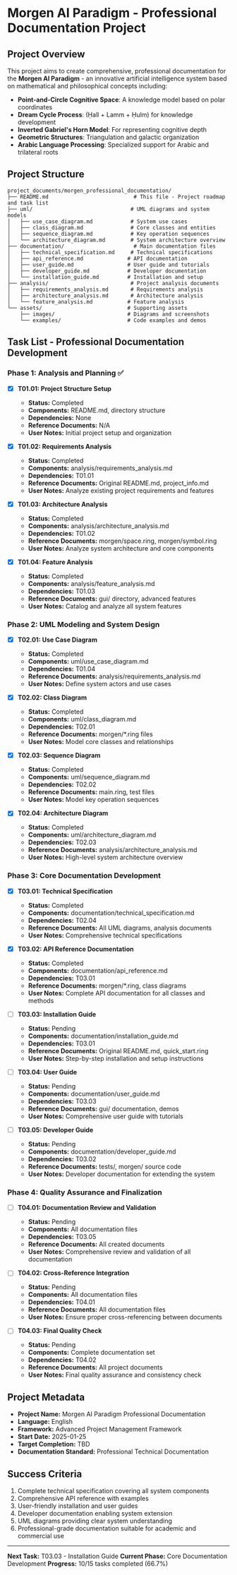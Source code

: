 # Morgen AI Paradigm - Professional Documentation Project

## Project Overview

This project aims to create comprehensive, professional documentation for the **Morgen AI Paradigm** - an innovative artificial intelligence system based on mathematical and philosophical concepts including:

- **Point-and-Circle Cognitive Space**: A knowledge model based on polar coordinates
- **Dream Cycle Process**: (Ḥall + Lamm + Ḥulm) for knowledge development
- **Inverted Gabriel's Horn Model**: For representing cognitive depth
- **Geometric Structures**: Triangulation and galactic organization
- **Arabic Language Processing**: Specialized support for Arabic and trilateral roots

## Project Structure

```
project_documents/morgen_professional_documentation/
├── README.md                           # This file - Project roadmap and task list
├── uml/                               # UML diagrams and system models
│   ├── use_case_diagram.md            # System use cases
│   ├── class_diagram.md               # Core classes and entities
│   ├── sequence_diagram.md            # Key operation sequences
│   └── architecture_diagram.md        # System architecture overview
├── documentation/                      # Main documentation files
│   ├── technical_specification.md     # Technical specifications
│   ├── api_reference.md              # API documentation
│   ├── user_guide.md                 # User guide and tutorials
│   ├── developer_guide.md            # Developer documentation
│   └── installation_guide.md         # Installation and setup
├── analysis/                          # Project analysis documents
│   ├── requirements_analysis.md       # Requirements analysis
│   ├── architecture_analysis.md       # Architecture analysis
│   └── feature_analysis.md           # Feature analysis
└── assets/                           # Supporting assets
    ├── images/                       # Diagrams and screenshots
    └── examples/                     # Code examples and demos
```

## Task List - Professional Documentation Development

### Phase 1: Analysis and Planning ✅

- [x] **T01.01: Project Structure Setup**
  - **Status:** Completed
  - **Components:** README.md, directory structure
  - **Dependencies:** None
  - **Reference Documents:** N/A
  - **User Notes:** Initial project setup and organization

- [x] **T01.02: Requirements Analysis**
  - **Status:** Completed
  - **Components:** analysis/requirements_analysis.md
  - **Dependencies:** T01.01
  - **Reference Documents:** Original README.md, project_info.md
  - **User Notes:** Analyze existing project requirements and features

- [x] **T01.03: Architecture Analysis**
  - **Status:** Completed
  - **Components:** analysis/architecture_analysis.md
  - **Dependencies:** T01.02
  - **Reference Documents:** morgen/space.ring, morgen/symbol.ring
  - **User Notes:** Analyze system architecture and core components

- [x] **T01.04: Feature Analysis**
  - **Status:** Completed
  - **Components:** analysis/feature_analysis.md
  - **Dependencies:** T01.03
  - **Reference Documents:** gui/ directory, advanced features
  - **User Notes:** Catalog and analyze all system features

### Phase 2: UML Modeling and System Design

- [x] **T02.01: Use Case Diagram**
  - **Status:** Completed
  - **Components:** uml/use_case_diagram.md
  - **Dependencies:** T01.04
  - **Reference Documents:** analysis/requirements_analysis.md
  - **User Notes:** Define system actors and use cases

- [x] **T02.02: Class Diagram**
  - **Status:** Completed
  - **Components:** uml/class_diagram.md
  - **Dependencies:** T02.01
  - **Reference Documents:** morgen/*.ring files
  - **User Notes:** Model core classes and relationships

- [x] **T02.03: Sequence Diagram**
  - **Status:** Completed
  - **Components:** uml/sequence_diagram.md
  - **Dependencies:** T02.02
  - **Reference Documents:** main.ring, test files
  - **User Notes:** Model key operation sequences

- [x] **T02.04: Architecture Diagram**
  - **Status:** Completed
  - **Components:** uml/architecture_diagram.md
  - **Dependencies:** T02.03
  - **Reference Documents:** analysis/architecture_analysis.md
  - **User Notes:** High-level system architecture overview

### Phase 3: Core Documentation Development

- [x] **T03.01: Technical Specification**
  - **Status:** Completed
  - **Components:** documentation/technical_specification.md
  - **Dependencies:** T02.04
  - **Reference Documents:** All UML diagrams, analysis documents
  - **User Notes:** Comprehensive technical specifications

- [x] **T03.02: API Reference Documentation**
  - **Status:** Completed
  - **Components:** documentation/api_reference.md
  - **Dependencies:** T03.01
  - **Reference Documents:** morgen/*.ring, class diagrams
  - **User Notes:** Complete API documentation for all classes and methods

- [ ] **T03.03: Installation Guide**
  - **Status:** Pending
  - **Components:** documentation/installation_guide.md
  - **Dependencies:** T03.01
  - **Reference Documents:** Original README.md, quick_start.ring
  - **User Notes:** Step-by-step installation and setup instructions

- [ ] **T03.04: User Guide**
  - **Status:** Pending
  - **Components:** documentation/user_guide.md
  - **Dependencies:** T03.03
  - **Reference Documents:** gui/ documentation, demos
  - **User Notes:** Comprehensive user guide with tutorials

- [ ] **T03.05: Developer Guide**
  - **Status:** Pending
  - **Components:** documentation/developer_guide.md
  - **Dependencies:** T03.02
  - **Reference Documents:** tests/, morgen/ source code
  - **User Notes:** Developer documentation for extending the system

### Phase 4: Quality Assurance and Finalization

- [ ] **T04.01: Documentation Review and Validation**
  - **Status:** Pending
  - **Components:** All documentation files
  - **Dependencies:** T03.05
  - **Reference Documents:** All created documents
  - **User Notes:** Comprehensive review and validation of all documentation

- [ ] **T04.02: Cross-Reference Integration**
  - **Status:** Pending
  - **Components:** All documentation files
  - **Dependencies:** T04.01
  - **Reference Documents:** All documentation files
  - **User Notes:** Ensure proper cross-referencing between documents

- [ ] **T04.03: Final Quality Check**
  - **Status:** Pending
  - **Components:** Complete documentation set
  - **Dependencies:** T04.02
  - **Reference Documents:** All project documents
  - **User Notes:** Final quality assurance and consistency check

## Project Metadata

- **Project Name:** Morgen AI Paradigm Professional Documentation
- **Language:** English
- **Framework:** Advanced Project Management Framework
- **Start Date:** 2025-01-25
- **Target Completion:** TBD
- **Documentation Standard:** Professional Technical Documentation

## Success Criteria

1. Complete technical specification covering all system components
2. Comprehensive API reference with examples
3. User-friendly installation and user guides
4. Developer documentation enabling system extension
5. UML diagrams providing clear system understanding
6. Professional-grade documentation suitable for academic and commercial use

---

**Next Task:** T03.03 - Installation Guide
**Current Phase:** Core Documentation Development
**Progress:** 10/15 tasks completed (66.7%)
